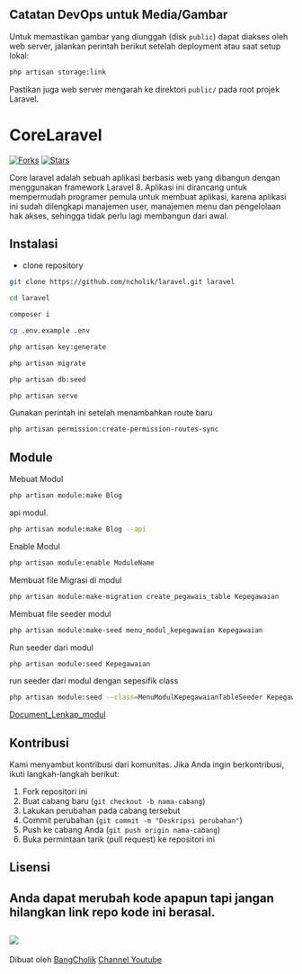 ## Catatan DevOps untuk Media/Gambar

Untuk memastikan gambar yang diunggah (disk `public`) dapat diakses oleh web server, jalankan perintah berikut setelah deployment atau saat setup lokal:

```bash
php artisan storage:link
```

Pastikan juga web server mengarah ke direktori `public/` pada root projek Laravel.

# CoreLaravel

[![Forks](https://img.shields.io/badge/forks-44-blue)](https://github.com/ncholik/laravel)
[![Stars](https://img.shields.io/badge/stars-13-yellow)](https://github.com/ncholik/laravel)


Core laravel adalah sebuah aplikasi berbasis web yang dibangun dengan menggunakan framework Laravel 8. Aplikasi ini dirancang untuk mempermudah programer pemula untuk membuat aplikasi, karena aplikasi ini sudah dilengkapi manajemen user, manajemen menu dan pengelolaan hak akses, sehingga tidak perlu lagi membangun dari awal.


 
## Instalasi 
- clone repository 
```bash
git clone https://github.com/ncholik/laravel.git laravel
```
```bash
cd laravel
```
```bash
composer i
```
```bash
cp .env.example .env
```
```bash
php artisan key:generate
```
```bash
php artisan migrate
```
```bash
php artisan db:seed
```
```bash
php artisan serve
```
Gunakan perintah ini setelah menambahkan route baru
```bash
php artisan permission:create-permission-routes-sync
```

##  Module

Mebuat Modul
```bash
php artisan module:make Blog
```

api modul.
```bash
php artisan module:make Blog --api
```

Enable Modul
```bash
php artisan module:enable ModuleName
```

Membuat file Migrasi di modul
```bash
php artisan module:make-migration create_pegawais_table Kepegawaian
```

Membuat file seeder modul 
```bash
php artisan module:make-seed menu_modul_kepegawaian Kepegawaian
```

Run seeder dari modul
```bash
php artisan module:seed Kepegawaian
```

run seeder dari modul dengan sepesifik class
```bash
php artisan module:seed --class=MenuModulKepegawaianTableSeeder Kepegawaian
```

[Document_Lenkap_modul](https://laravelmodules.com/docs/v8)



## Kontribusi

Kami menyambut kontribusi dari komunitas. Jika Anda ingin berkontribusi, ikuti langkah-langkah berikut:

1. Fork repositori ini
2. Buat cabang baru (`git checkout -b nama-cabang`)
3. Lakukan perubahan pada cabang tersebut
4. Commit perubahan (`git commit -m "Deskripsi perubahan"`)
5. Push ke cabang Anda (`git push origin nama-cabang`)
6. Buka permintaan tarik (pull request) ke repositori ini

## Lisensi

Anda dapat merubah kode apapun tapi jangan hilangkan link repo kode ini berasal.
---
[![](https://img.shields.io/static/v1?label=Sponsor&message=%E2%9D%A4&logo=GitHub&color=%23fe8e86)](https://github.com/sponsors/ncholik)
---
Dibuat oleh [BangCholik](https://github.com/ncholik) [Channel Youtube](https://www.youtube.com/@bangcholik)












